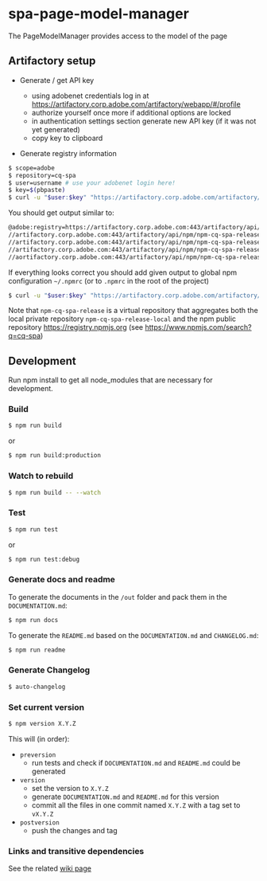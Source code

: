 # spa-page-model-manager

The PageModelManager provides access to the model of the page

## Artifactory setup

- Generate / get API key
  - using adobenet credentials log in at <https://artifactory.corp.adobe.com/artifactory/webapp/#/profile>
  - authorize yourself once more if additional options are locked
  - in authentication settings section generate new API key (if it was not yet generated)
  - copy key to clipboard
  
- Generate registry information

```sh
$ scope=adobe
$ repository=cq-spa
$ user=username # use your adobenet login here!
$ key=$(pbpaste)
$ curl -u "$user:$key" "https://artifactory.corp.adobe.com/artifactory/api/npm/npm-${repository}-release/auth/${scope}"
```

You should get output similar to:

```sh
@adobe:registry=https://artifactory.corp.adobe.com:443/artifactory/api/npm/npm-cq-spa-release/
//artifactory.corp.adobe.com:443/artifactory/api/npm/npm-cq-spa-release/:_password=(...)
//artifactory.corp.adobe.com:443/artifactory/api/npm/npm-cq-spa-release/:username=(username)
//artifactory.corp.adobe.com:443/artifactory/api/npm/npm-cq-spa-release/:email=(username)@adobe.com
//aortifactory.corp.adobe.com:443/artifactory/api/npm/npm-cq-spa-release/:always-auth=true
```

If everything looks correct you should add given output to global npm configuration `~/.npmrc` (or to `.npmrc` in the root of the project)

```sh
$ curl -u "$user:$key" "https://artifactory.corp.adobe.com/artifactory/api/npm/npm-${repository}-release/auth/${scope}" >> ~/.npmrc
```

Note that `npm-cq-spa-release` is a virtual repository that aggregates both the local private repository `npm-cq-spa-release-local` and the npm public repository <https://registry.npmjs.org> (see <https://www.npmjs.com/search?q=cq-spa>)

## Development

Run npm install to get all node_modules that are necessary for development.

### Build

```sh
$ npm run build
```

or

```sh
$ npm run build:production
```

### Watch to rebuild

```sh
$ npm run build -- --watch
```

### Test

```sh
$ npm run test
```

or

```sh
$ npm run test:debug
```

### Generate docs and readme

To generate the documents in the `/out` folder and pack them in the `DOCUMENTATION.md`:

```sh
$ npm run docs
```

To generate the `README.md` based on the `DOCUMENTATION.md` and `CHANGELOG.md`:

```sh
$ npm run readme
```

### Generate Changelog

```sh
$ auto-changelog
```

### Set current version

```sh
$ npm version X.Y.Z
```

This will (in order):

- `preversion`
  - run tests and check if `DOCUMENTATION.md` and `README.md` could be generated
- `version`
  - set the version to `X.Y.Z`
  - generate `DOCUMENTATION.md` and `README.md` for this version
  - commit all the files in one commit named `X.Y.Z` with a tag set to `vX.Y.Z`
- `postversion`
  - push the changes and tag

### Links and transitive dependencies

See the related [wiki page](https://wiki.corp.adobe.com/display/WEM/SPA+-+Working+with+NPM+modules+that+have+a+transitive+dependency)
